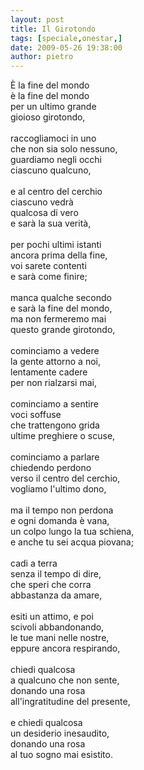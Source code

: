 ```yaml
---
layout: post
title: Il Girotondo
tags: [speciale,onestar,]
date: 2009-05-26 19:38:00
author: pietro
---
```

È la fine del mondo<br/>è la fine del mondo<br/>per un ultimo grande<br/>gioioso girotondo,<br/><br/>raccogliamoci in uno<br/>che non sia solo nessuno,<br/>guardiamo negli occhi<br/>ciascuno qualcuno,<br/><br/>e al centro del cerchio<br/>ciascuno vedrà<br/>qualcosa di vero<br/>e sarà la sua verità,<br/><br/>per pochi ultimi istanti<br/>ancora prima della fine,<br/>voi sarete contenti<br/>e sarà come finire;<br/><br/>manca qualche secondo<br/>e sarà la fine del mondo,<br/>ma non fermeremo mai<br/>questo grande girotondo,<br/><br/>cominciamo a vedere<br/>la gente attorno a noi,<br/>lentamente cadere<br/>per non rialzarsi mai,<br/><br/>cominciamo a sentire<br/>voci soffuse<br/>che trattengono grida<br/>ultime preghiere o scuse,<br/><br/>cominciamo a parlare<br/>chiedendo perdono<br/>verso il centro del cerchio,<br/>vogliamo l'ultimo dono,<br/><br/>ma il tempo non perdona<br/>e ogni domanda è vana,<br/>un colpo lungo la tua schiena,<br/>e anche tu sei acqua piovana;<br/><br/>cadi a terra<br/>senza il tempo di dire,<br/>che speri che corra<br/>abbastanza da amare,<br/><br/>esiti un attimo, e poi<br/>scivoli abbandonando,<br/>le tue mani nelle nostre,<br/>eppure ancora respirando,<br/><br/>chiedi qualcosa<br/>a qualcuno che non sente,<br/>donando una rosa<br/>all'ingratitudine del presente,<br/><br/>e chiedi qualcosa<br/>un desiderio inesaudito,<br/>donando una rosa<br/>al tuo sogno mai esistito.
